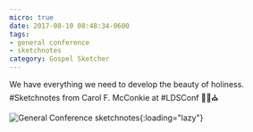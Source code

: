 ```yaml
---
micro: true
date: 2017-08-10 08:48:34-0600
tags:
- general conference
- sketchnotes
category: Gospel Sketcher
---
```


We have everything we need to develop the beauty of holiness. #Sketchnotes from Carol F. McConkie at #LDSConf ✍🏼⛪️

![General Conference sketchnotes](https://media.bennorris.org/images/gospelsketcher/uploads/2018/22619d0afe.jpg){:loading="lazy"}
